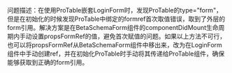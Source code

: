 问题描述：在使用ProTable嵌套LoginForm时，发现ProTable的type="form"，但是在初始化的时候发现ProTable中绑定的formref首次取值错误，取到了外层的form引用。解决方案是在BetaSchemaForm组件的componentDidMount生命周期内手动设置propsFormRef的值，避免首次赋值的问题。如果以上方法不可行，也可以将propsFormRef从BetaSchemaForm组件中移出来，改为在LoginForm组件中手动创建ref，并在初始化ProTable时手动将其传递给ProTable组件，确保能够获取到正确的form引用。

